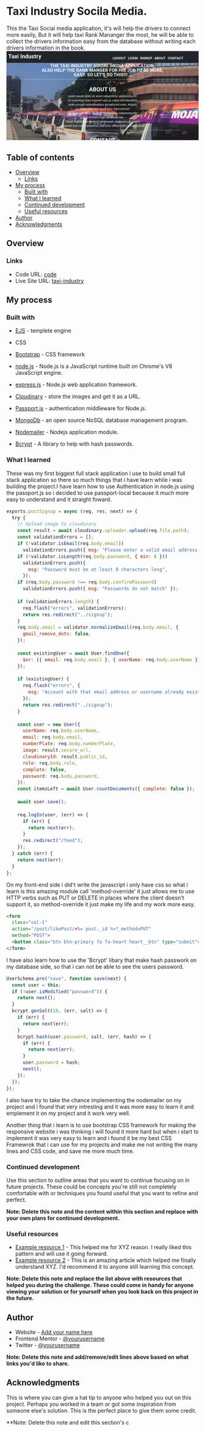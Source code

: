 # Taxi Industry Socila Media.

This the Taxi Social media application, it's will help the drivers to connect more easily, But it will help taxi Rank Mananger the most, he will be able to collect the drivers information easy from the database without writing each drivers information in the book.
![](./public/imgs/Screenshot-2.png)

## Table of contents

- [Overview](#overview)
  - [Links](#links)
- [My process](#my-process)
  - [Built with](#built-with)
  - [What I learned](#what-i-learned)
  - [Continued development](#continued-development)
  - [Useful resources](#useful-resources)
- [Author](#author)
- [Acknowledgments](#acknowledgments)

## Overview

### Links

- Code URL: [code](https://github.com/Ziphozenkosimthombe/Taxi_Industry.git)
- Live Site URL: [taxi-industry](https://taxi-industry.me)

## My process

### Built with

- [EJS](https://ejs.co/) - templete engine
- CSS
- [Bootstrap](https://getbootstrap.com/) - CSS framework
- [node.js](https://nodejs.org/) - Node.js is a JavaScript runtime built on Chrome's V8 JavaScript engine.

- [express.js](https://expressjs.com/) - Node.js web application framework.
- [Cloudinary](https://cloudinary.com/) - store the images and get it as a URL.
- [Passport.js](https://www.passportjs.org/) - authentication middleware for Node.js.
- [MongoDb](https://www.mongodb.com/) - an open source NoSQL database management program.
- [Nodemailer](https://nodemailer.com/) - Nodejs application module.
- [Bcrypt](https://bcrypt-generator.com/) - A library to help with hash passwords.

### What I learned

These was my first biggest full stack application i use to build small full stack application so there so much things that i have learn while i was building the project.I have learn how to use Authentication in node.js using the passport.js so i decided to use passport-local because it much more easy to understand and it straight foward.

```js
exports.postSignup = async (req, res, next) => {
  try {
    // Upload image to cloudinary
    const result = await cloudinary.uploader.upload(req.file.path);
    const validationErrors = [];
    if (!validator.isEmail(req.body.email))
      validationErrors.push({ msg: "Please enter a valid email address." });
    if (!validator.isLength(req.body.password, { min: 8 }))
      validationErrors.push({
        msg: "Password must be at least 8 characters long",
      });
    if (req.body.password !== req.body.confirmPassword)
      validationErrors.push({ msg: "Passwords do not match" });

    if (validationErrors.length) {
      req.flash("errors", validationErrors);
      return res.redirect("../signup");
    }
    req.body.email = validator.normalizeEmail(req.body.email, {
      gmail_remove_dots: false,
    });

    const existingUser = await User.findOne({
      $or: [{ email: req.body.email }, { userName: req.body.userName }],
    });

    if (existingUser) {
      req.flash("errors", {
        msg: "Account with that email address or username already exists.",
      });
      return res.redirect("../signup");
    }

    const user = new User({
      userName: req.body.userName,
      email: req.body.email,
      numberPlate: req.body.numberPlate,
      image: result.secure_url,
      cloudinaryId: result.public_id,
      role: req.body.role,
      complete: false,
      password: req.body.password,
    });
    const itemsLeft = await User.countDocuments({ complete: false });

    await user.save();

    req.logIn(user, (err) => {
      if (err) {
        return next(err);
      }
      res.redirect("/feed");
    });
  } catch (err) {
    return next(err);
  }
};
```

On my front-end side i did't write the javascript i only have css so what i learn is this amazing module call 'method-override' it just allows me to use HTTP verbs such as PUT or DELETE in places where the client doesn't support it, so method-override it just make my life and my work more easy.

```html
<form
  class="col-1"
  action="/post/likePost/<%= post._id %>?_method=PUT"
  method="POST">
  <button class="btn btn-primary fa fa-heart heart__btn" type="submit"></button>
</form>
```

I have also learn how to use the 'Bcrypt' libary that make hash passwork on my database side, so that i can not be able to see the users password.

```js
UserSchema.pre("save", function save(next) {
  const user = this;
  if (!user.isModified("password")) {
    return next();
  }
  bcrypt.genSalt(10, (err, salt) => {
    if (err) {
      return next(err);
    }
    bcrypt.hash(user.password, salt, (err, hash) => {
      if (err) {
        return next(err);
      }
      user.password = hash;
      next();
    });
  });
});
```

I also have try to take the chance implementing the nodemailer on my project and i found that very intresting and it was more easy to learn it and emplement it on my project and it work very well.

Another thing that i learn is to use bootstrap CSS framework for making the responsive website i was thinking i will found it more hard but when i start to implement it was very easy to learn and i found it be my best CSS Framewrok that i can use for my projects and make me not writing the many lines and CSS code, and save me more much time.

### Continued development

Use this section to outline areas that you want to continue focusing on in future projects. These could be concepts you're still not completely comfortable with or techniques you found useful that you want to refine and perfect.

**Note: Delete this note and the content within this section and replace with your own plans for continued development.**

### Useful resources

- [Example resource 1](https://www.example.com) - This helped me for XYZ reason. I really liked this pattern and will use it going forward.
- [Example resource 2](https://www.example.com) - This is an amazing article which helped me finally understand XYZ. I'd recommend it to anyone still learning this concept.

**Note: Delete this note and replace the list above with resources that helped you during the challenge. These could come in handy for anyone viewing your solution or for yourself when you look back on this project in the future.**

## Author

- Website - [Add your name here](https://www.your-site.com)
- Frontend Mentor - [@yourusername](https://www.frontendmentor.io/profile/yourusername)
- Twitter - [@yourusername](https://www.twitter.com/yourusername)

**Note: Delete this note and add/remove/edit lines above based on what links you'd like to share.**

## Acknowledgments

This is where you can give a hat tip to anyone who helped you out on this project. Perhaps you worked in a team or got some inspiration from someone else's solution. This is the perfect place to give them some credit.

**Note: Delete this note and edit this section's c






